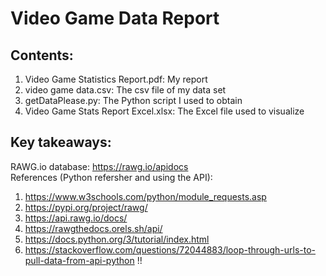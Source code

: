 # Video Game Data Report

## Contents:
1. Video Game Statistics Report.pdf: My report
2. video game data.csv: The csv file of my data set
3. getDataPlease.py: The Python script I used to obtain
4. Video Game Stats Report Excel.xlsx: The Excel file used to visualize

## Key takeaways:

RAWG.io database: https://rawg.io/apidocs \
References (Python refersher and using the API): 
1. https://www.w3schools.com/python/module_requests.asp
2. https://pypi.org/project/rawg/
3. https://api.rawg.io/docs/
4. https://rawgthedocs.orels.sh/api/
5. https://docs.python.org/3/tutorial/index.html
6. https://stackoverflow.com/questions/72044883/loop-through-urls-to-pull-data-from-api-python !!
